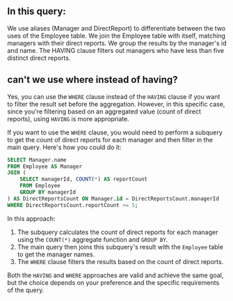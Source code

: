 ## In this query:

We use aliases (Manager and DirectReport) to differentiate between the two uses of the Employee table.
We join the Employee table with itself, matching managers with their direct reports.
We group the results by the manager's id and name.
The HAVING clause filters out managers who have less than five distinct direct reports.​

## can't we use where instead of having?

Yes, you can use the `WHERE` clause instead of the `HAVING` clause if you want to filter the result set before the aggregation. However, in this specific case, since you're filtering based on an aggregated value (count of direct reports), using `HAVING` is more appropriate.

If you want to use the `WHERE` clause, you would need to perform a subquery to get the count of direct reports for each manager and then filter in the main query. Here's how you could do it:

```sql
SELECT Manager.name
FROM Employee AS Manager
JOIN (
    SELECT managerId, COUNT(*) AS reportCount
    FROM Employee
    GROUP BY managerId
) AS DirectReportsCount ON Manager.id = DirectReportsCount.managerId
WHERE DirectReportsCount.reportCount >= 5;
```

In this approach:

1. The subquery calculates the count of direct reports for each manager using the `COUNT(*)` aggregate function and `GROUP BY`.
2. The main query then joins this subquery's result with the `Employee` table to get the manager names.
3. The `WHERE` clause filters the results based on the count of direct reports.

Both the `HAVING` and `WHERE` approaches are valid and achieve the same goal, but the choice depends on your preference and the specific requirements of the query.
